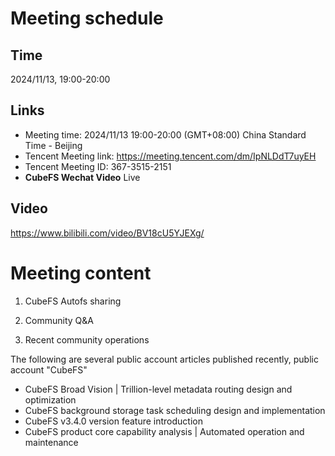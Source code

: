 # Meeting schedule

## Time

2024/11/13, 19:00-20:00

## Links

+ Meeting time: 2024/11/13 19:00-20:00 (GMT+08:00) China Standard Time - Beijing
+ Tencent Meeting link: https://meeting.tencent.com/dm/IpNLDdT7uyEH
+ Tencent Meeting ID: 367-3515-2151
+ **CubeFS Wechat Video** Live

## Video
https://www.bilibili.com/video/BV18cU5YJEXg/

# Meeting content

1. CubeFS Autofs sharing

2. Community Q&A

3. Recent community operations

The following are several public account articles published recently, public account "CubeFS"
- CubeFS Broad Vision | Trillion-level metadata routing design and optimization
- CubeFS background storage task scheduling design and implementation
- CubeFS v3.4.0 version feature introduction
- CubeFS product core capability analysis | Automated operation and maintenance